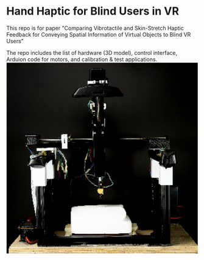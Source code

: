 # Hand Haptic for Blind Users in VR
This repo is for paper "Comparing Vibrotactile and Skin-Stretch Haptic Feedback for Conveying
Spatial Information of Virtual Objects to Blind VR Users"

The repo includes the list of hardware (3D model), control interface, Arduion code for motors, and calibration & test applications.
![The image of testing device](https://github.com/jsli96/handHapticforBlind/blob/main/hardware/device_full_image.png)
